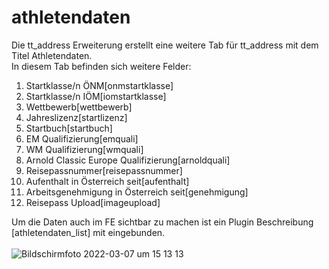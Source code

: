 # athletendaten

Die tt_address Erweiterung erstellt eine weitere Tab für tt_address mit dem Titel Athletendaten.<br>
In diesem Tab befinden sich weitere Felder:

1. Startklasse/n ÖNM[onmstartklasse]
2. Startklasse/n IÖM[iomstartklasse]
3. Wettbewerb[wettbewerb]
4. Jahreslizenz[startlizenz]
5. Startbuch[startbuch]
6. EM Qualifizierung[emquali]
7. WM Qualifizierung[wmquali]
8. Arnold Classic Europe Qualifizierung[arnoldquali]
9. Reisepassnummer[reisepassnummer]
10. Aufenthalt in Österreich seit[aufenthalt]
11. Arbeitsgenehmigung in Österreich seit[genehmigung]
12. Reisepass Upload[imageupload]

Um die Daten auch im FE sichtbar zu machen ist ein Plugin Beschreibung [athletendaten_list] mit eingebunden.<br><br>
![Bildschirmfoto 2022-03-07 um 15 13 13](https://user-images.githubusercontent.com/53138963/157050590-87d341b5-af1d-4cd1-89cf-b47e75d5640d.jpg)
